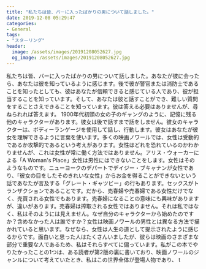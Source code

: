 ```yaml
---
title: "私たちは皆、バーに入ったばかりの男について話しました。"
date: 2019-12-08 05:29:47
categories:
- General
tags:
- "スターリング"
header:
  image: /assets/images/20191208052627.jpg
  og_image: /assets/images/20191208052627.jpg
---
```


私たちは皆、バーに入ったばかりの男について話しました。あなたが彼に会ったら、あなたは彼を知っているように感じます。後で彼が警官または消防士であることを知ったとしても、彼はあなたが信頼できると感じている人であり、彼が担当することを知っています。そして、あなたは彼と話すことができ、難しい質問をすることさえできることを知っています。彼は答える必要はありませんが、尋ねられれば答えます。 1900年代初頭の女の子のギャングのように、記憶に残る他のキャラクターがあります。彼女は後で話すまで話をしません。彼女のキャラクターは、ボディーランゲージを使用して話し、行動します。彼女はあなたが彼女を理解できるように言葉を使います。多くの映画ノワールでは、女性は受動的であるか攻撃的であるという考えがあります。女性はどれを恐れているのかわかりませんが、これは女性が常に働く方法ではありません。アリス・ウォーカーによる「A Woman&#39;s Place」女性は男性にはできないことをします。女性はそのようなものです。ニューヨークのデパートでデイジー・ブキャナンが女性であり、「彼女の目をしたそのきれいな女性」からお金を得ることができないという話であなたが言及する「グレート・ギャツビー」の行もあります。セックスがトランザクションであることです。だから、売春婦や売春婦である女性だけでなく、売買される女性でもあります。売春婦になることの意味にも興味がありますが、違いがあります。売春婦は搾取される女性ではありません。それは私ではなく、私はそのようには見えません。なぜ自分のキャラクターから始めたのですか？含めなかった人は誰ですか？女性は映画ノワールの男性とは異なる方法で描かれていると思います。なぜなら、女性は人生の道として提示されたように感じるからです。面白いと思った人はたくさんいましたが、彼らは映画のさまざまな部分で重要な人であるため、私はそれらすべてに偏っています。私がこの本でやりたかったことの1つは、ある読者が第2版の裏に書いており、映画ノワールのジャンルについて考えていたとき、私はこの世界全体が登場人物であり、 t
